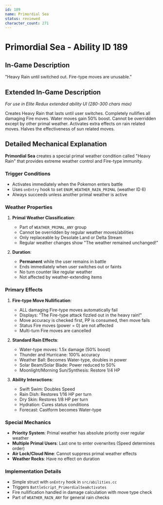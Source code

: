 ```yaml
---
id: 189
name: Primordial Sea
status: reviewed
character_count: 271
---
```


# Primordial Sea - Ability ID 189

## In-Game Description
"Heavy Rain until switched out. Fire-type moves are unusable."

## Extended In-Game Description
*For use in Elite Redux extended ability UI (280-300 chars max)*

Creates Heavy Rain that lasts until user switches. Completely nullifies all damaging Fire moves. Water moves gain 50% boost. Cannot be overridden except by other primal weather. Activates extra effects on rain related moves. Halves the effectiveness of sun related moves.

## Detailed Mechanical Explanation
**Primordial Sea** creates a special primal weather condition called "Heavy Rain" that provides extreme weather control and Fire-type immunity.

### Trigger Conditions
- Activates immediately when the Pokemon enters battle
- Uses `onEntry` hook to set `ENUM_WEATHER_RAIN_PRIMAL` (weather ID 6)
- Always succeeds unless another primal weather is active

### Weather Properties
1. **Primal Weather Classification**:
   - Part of `WEATHER_PRIMAL_ANY` group
   - Cannot be overridden by regular weather moves/abilities
   - Only replaceable by Desolate Land or Delta Stream
   - Regular weather changes show "The weather remained unchanged!"

2. **Duration**:
   - **Permanent** while the user remains in battle
   - Ends immediately when user switches out or faints
   - No turn counter like regular weather
   - Not affected by weather-extending items

### Primary Effects
1. **Fire-type Move Nullification**:
   - ALL damaging Fire-type moves automatically fail
   - Displays: "The Fire-type attack fizzled out in the heavy rain!"
   - Move accuracy is checked first, PP is consumed, then move fails
   - Status Fire moves (power = 0) are not affected
   - Multi-turn Fire moves are cancelled

2. **Standard Rain Effects**:
   - Water-type moves: 1.5x damage (50% boost)
   - Thunder and Hurricane: 100% accuracy
   - Weather Ball: Becomes Water-type, doubles in power
   - Solar Beam/Solar Blade: Power reduced to 50%
   - Moonlight/Morning Sun/Synthesis: Restore 1/4 HP

3. **Ability Interactions**:
   - Swift Swim: Doubles Speed
   - Rain Dish: Restores 1/16 HP per turn
   - Dry Skin: Restores 1/8 HP per turn
   - Hydration: Cures status conditions
   - Forecast: Castform becomes Water-type

### Special Mechanics
- **Priority System**: Primal weather has absolute priority over regular weather
- **Multiple Primal Users**: Last one to enter overwrites (Speed determines order)
- **Air Lock/Cloud Nine**: Cannot suppress primal weather effects
- **Weather Rocks**: Have no effect on duration

### Implementation Details
- Simple struct with `onEntry` hook in `src/abilities.cc`
- Triggers `BattleScript_PrimordialSeaActivates`
- Fire nullification handled in damage calculation with move type check
- Part of `WEATHER_RAIN_ANY` for general rain checks
